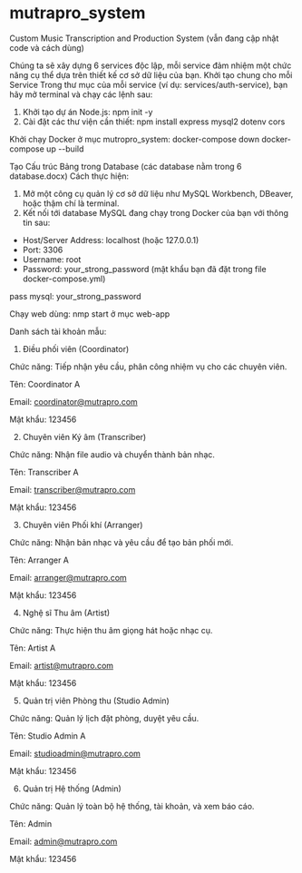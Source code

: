 # mutrapro_system
Custom Music Transcription and Production System (vẫn đang cập nhật code và cách dùng)

Chúng ta sẽ xây dựng 6 services độc lập, mỗi service đảm nhiệm một chức năng cụ thể dựa trên thiết kế cơ sở dữ liệu của bạn.
Khởi tạo chung cho mỗi Service
Trong thư mục của mỗi service (ví dụ: services/auth-service), bạn hãy mở terminal và chạy các lệnh sau:
1. Khởi tạo dự án Node.js: npm init -y
2. Cài đặt các thư viện cần thiết: npm install express mysql2 dotenv cors

Khởi chạy Docker ở mục mutropro_system:
docker-compose down
docker-compose up --build

Tạo Cấu trúc Bảng trong Database (các database nằm trong 6 database.docx)
Cách thực hiện:
1. Mở một công cụ quản lý cơ sở dữ liệu như MySQL Workbench, DBeaver, hoặc thậm chí là terminal.
2. Kết nối tới database MySQL đang chạy trong Docker của bạn với thông tin sau:
- Host/Server Address: localhost (hoặc 127.0.0.1)
- Port: 3306
- Username: root
- Password: your_strong_password (mật khẩu bạn đã đặt trong file docker-compose.yml)

pass mysql: your_strong_password

Chạy web dùng: nmp start ở mục web-app

Danh sách tài khoản mẫu:
1. Điều phối viên (Coordinator)

Chức năng: Tiếp nhận yêu cầu, phân công nhiệm vụ cho các chuyên viên.


Tên: Coordinator A

Email: coordinator@mutrapro.com

Mật khẩu: 123456

2. Chuyên viên Ký âm (Transcriber)

Chức năng: Nhận file audio và chuyển thành bản nhạc.

Tên: Transcriber A

Email: transcriber@mutrapro.com

Mật khẩu: 123456

3. Chuyên viên Phối khí (Arranger)

Chức năng: Nhận bản nhạc và yêu cầu để tạo bản phối mới.

Tên: Arranger A

Email: arranger@mutrapro.com

Mật khẩu: 123456

4. Nghệ sĩ Thu âm (Artist)

Chức năng: Thực hiện thu âm giọng hát hoặc nhạc cụ.

Tên: Artist A

Email: artist@mutrapro.com

Mật khẩu: 123456

5. Quản trị viên Phòng thu (Studio Admin)

Chức năng: Quản lý lịch đặt phòng, duyệt yêu cầu.


Tên: Studio Admin A

Email: studioadmin@mutrapro.com

Mật khẩu: 123456

6. Quản trị Hệ thống (Admin)

Chức năng: Quản lý toàn bộ hệ thống, tài khoản, và xem báo cáo.


Tên: Admin

Email: admin@mutrapro.com

Mật khẩu: 123456




